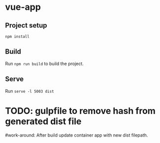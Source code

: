 # vue-app

## Project setup
```
npm install
```

## Build

Run `npm run build` to build the project. 

## Serve

Run `serve -l 5003 dist`

# TODO: gulpfile to remove hash from generated dist file 
#work-around: After build update container app with new dist filepath.

